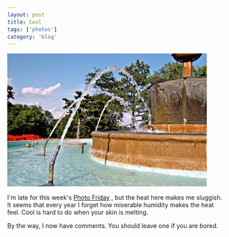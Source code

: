 ```yaml
---
layout: post
title: Cool
tags: ['photos']
category: 'blog'
---
```


![Foutain :: Nikon D70 : 1/320s : f/10 : ISO 200](/media/2004/07/cool.jpg)

I'm late for this week's [Photo Friday](http://www.photofriday.com) ,
but the heat here makes me sluggish. It seems that every year I forget
how miserable humidity makes the heat feel. Cool is hard to do when your
skin is melting.

By the way, I now have comments. You should leave one if you are bored.
